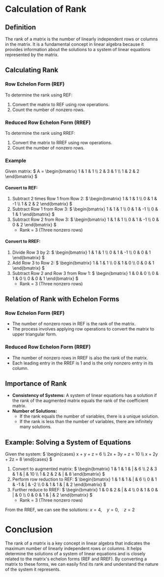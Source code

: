 # Calculation of Rank

## Definition
The rank of a matrix is the number of linearly independent rows or columns in the matrix. It is a fundamental concept in linear algebra because it provides information about the solutions to a system of linear equations represented by the matrix.

## Calculating Rank

### Row Echelon Form (REF)
To determine the rank using REF:
1. Convert the matrix to REF using row operations.
2. Count the number of nonzero rows.

### Reduced Row Echelon Form (RREF)
To determine the rank using RREF:
1. Convert the matrix to RREF using row operations.
2. Count the number of nonzero rows.

### Example
Given matrix:
$`
A = \begin{bmatrix}
1 & 1 & 1 \\
2 & 3 & 1 \\
1 & 2 & 2
\end{bmatrix}
`$

#### Convert to REF:
1. Subtract 2 times Row 1 from Row 2:
   $`
   \begin{bmatrix}
   1 & 1 & 1 \\
   0 & 1 & -1 \\
   1 & 2 & 2
   \end{bmatrix}
   `$
2. Subtract Row 1 from Row 3:
   $`
   \begin{bmatrix}
   1 & 1 & 1 \\
   0 & 1 & -1 \\
   0 & 1 & 1
   \end{bmatrix}
   `$
3. Subtract Row 2 from Row 3:
   $`
   \begin{bmatrix}
   1 & 1 & 1 \\
   0 & 1 & -1 \\
   0 & 0 & 2
   \end{bmatrix}
   `$
   - Rank = 3 (Three nonzero rows)

#### Convert to RREF:
1. Divide Row 3 by 2:
   $`
   \begin{bmatrix}
   1 & 1 & 1 \\
   0 & 1 & -1 \\
   0 & 0 & 1
   \end{bmatrix}
   `$
2. Add Row 3 to Row 2:
   $`
   \begin{bmatrix}
   1 & 1 & 1 \\
   0 & 1 & 0 \\
   0 & 0 & 1
   \end{bmatrix}
   `$
3. Subtract Row 2 and Row 3 from Row 1:
   $`
   \begin{bmatrix}
   1 & 0 & 0 \\
   0 & 1 & 0 \\
   0 & 0 & 1
   \end{bmatrix}
   `$
   - Rank = 3 (Three nonzero rows)

## Relation of Rank with Echelon Forms

### Row Echelon Form (REF)
- The number of nonzero rows in REF is the rank of the matrix.
- The process involves applying row operations to convert the matrix to upper triangular form.

### Reduced Row Echelon Form (RREF)
- The number of nonzero rows in RREF is also the rank of the matrix.
- Each leading entry in the RREF is 1 and is the only nonzero entry in its column.

## Importance of Rank
- **Consistency of Systems:** A system of linear equations has a solution if the rank of the augmented matrix equals the rank of the coefficient matrix.
- **Number of Solutions:**
  - If the rank equals the number of variables, there is a unique solution.
  - If the rank is less than the number of variables, there are infinitely many solutions.

## Example: Solving a System of Equations
Given the system:
$`
\begin{cases}
x + y + z = 6 \\
2x + 3y + z = 10 \\
x + 2y + 2z = 8
\end{cases}
`$
1. Convert to augmented matrix:
   $`
   \begin{bmatrix}
   1 & 1 & 1 & | & 6 \\
   2 & 3 & 1 & | & 10 \\
   1 & 2 & 2 & | & 8
   \end{bmatrix}
   `$
2. Perform row reduction to REF:
   $`
   \begin{bmatrix}
   1 & 1 & 1 & | & 6 \\
   0 & 1 & -1 & | & -2 \\
   0 & 1 & 1 & | & 2
   \end{bmatrix}
   `$
3. Further reduce to RREF:
   $`
   \begin{bmatrix}
   1 & 0 & 2 & | & 4 \\
   0 & 1 & 0 & | & 0 \\
   0 & 0 & 1 & | & 2
   \end{bmatrix}
   `$
   - Rank = 3 (Three nonzero rows)

From the RREF, we can see the solutions:
$`
x = 4, \quad y = 0, \quad z = 2
`$

# Conclusion
The rank of a matrix is a key concept in linear algebra that indicates the maximum number of linearly independent rows or columns. It helps determine the solutions of a system of linear equations and is closely related to the matrix's echelon forms (REF and RREF). By converting a matrix to these forms, we can easily find its rank and understand the nature of the system it represents.
